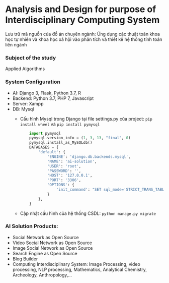 # Analysis and Design for purpose of Interdisciplinary Computing System
Lưu trữ mã nguồn của đồ án chuyên ngành: Ứng dụng các thuật toán khoa học tự nhiên và khoa học xã hội vào phân tích và thiết kế hệ thống tính toán liên ngành
### Subject of the study
Applied Algorithms
### System Configuration 
- AI: Django 3, Flask, Python 3.7, R
- Backend: Python 3.7, PHP 7, Javascript
- Server: Xampp
- DB: Mysql
  + Cấu hình Mysql trong Django tại file settings.py của project: `pip install wheel` và `pip install pymysql`
  
	```py
		import pymysql
		pymysql.version_info = (1, 3, 13, "final", 0)
		pymysql.install_as_MySQLdb()
		DATABASES = {
			'default': {
				'ENGINE': 'django.db.backends.mysql',
				'NAME': 'ai-solution',
				'USER': 'root',
				'PASSWORD': '',
				'HOST': '127.0.0.1',
				'PORT': '3306',
				'OPTIONS': {
					'init_command': "SET sql_mode='STRICT_TRANS_TABLES'",
				}
			},
		}
	```
   + Cập nhật cấu hình của hệ thống CSDL: `python manage.py migrate`

### AI Solution Products:
+ Social Network as Open Source
+ Video Social Network as Open Source
+ Image Social Network as Open Source
+ Search Engine as Open Source
+ Blog Builder
+ Computing Interdisciplinary System: Image Processing, video processing, NLP processing, Mathematics, Analytical Chemistry, Archeology, Anthropology,... 